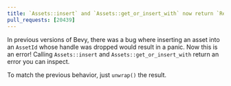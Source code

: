 ```yaml
---
title: `Assets::insert` and `Assets::get_or_insert_with` now return `Result`.
pull_requests: [20439]
---
```


In previous versions of Bevy, there was a bug where inserting an asset into an `AssetId` whose handle was dropped would result in a panic. Now this is an error! Calling `Assets::insert` and
`Assets::get_or_insert_with` return an error you can inspect.

To match the previous behavior, just `unwrap()` the result.
